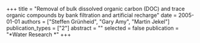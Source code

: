 +++
title = "Removal of bulk dissolved organic carbon (DOC) and trace organic compounds by bank filtration and artificial recharge"
date = 2005-01-01
authors = ["Steffen Grünheid", "Gary Amy", "Martin Jekel"]
publication_types = ["2"]
abstract = ""
selected = false
publication = "*Water Research *"
+++

